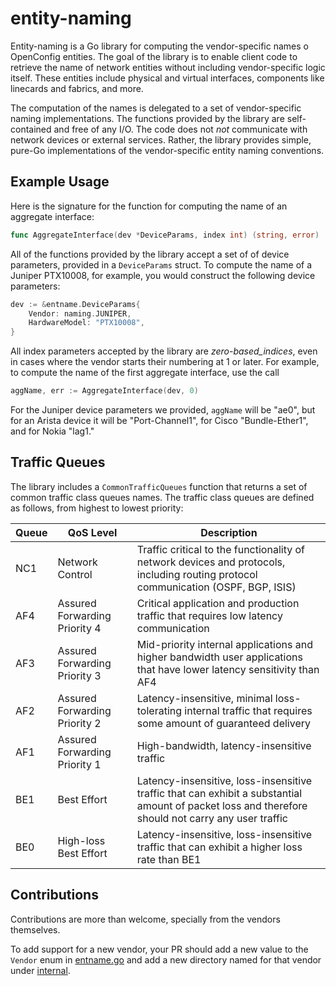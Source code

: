 # entity-naming

Entity-naming is a Go library for computing the vendor-specific names o
OpenConfig entities. The goal of the library is to enable client code to
retrieve the name of network entities without including vendor-specific logic
itself. These entities include physical and virtual interfaces, components like
linecards and fabrics, and more.

The computation of the names is delegated to a set of vendor-specific naming
implementations. The functions provided by the library are self-contained and
free of any I/O. The code does not _not_ communicate with network devices or
external services. Rather, the library provides simple, pure-Go implementations
of the vendor-specific entity naming conventions.

## Example Usage

Here is the signature for the function for computing the name of an aggregate
interface:

```go
func AggregateInterface(dev *DeviceParams, index int) (string, error)
```

All of the functions provided by the library accept a set of of device
parameters, provided in a `DeviceParams` struct. To compute the name of a
Juniper PTX10008, for example, you would construct the following device
parameters:

```go
dev := &entname.DeviceParams{
    Vendor: naming.JUNIPER,
    HardwareModel: "PTX10008",
}
```

All index parameters accepted by the library are _zero-based_indices_, even in
cases where the vendor starts their numbering at 1 or later. For example, to
compute the name of the first aggregate interface, use the call

```go
aggName, err := AggregateInterface(dev, 0)
```

For the Juniper device parameters we provided, `aggName` will be "ae0", but for
an Arista device it will be "Port-Channel1", for Cisco "Bundle-Ether1", and for
Nokia "lag1."

## Traffic Queues

The library includes a `CommonTrafficQueues` function that returns a set of
common traffic class queues names. The traffic class queues are defined as
follows, from highest to lowest priority:

| Queue | QoS Level                     | Description                                                                                                                                        |
| ----- | ----------------------------- | -------------------------------------------------------------------------------------------------------------------------------------------------- |
| NC1   | Network Control               | Traffic critical to the functionality of network devices and protocols, including routing protocol communication (OSPF, BGP, ISIS)                 |
| AF4   | Assured Forwarding Priority 4 | Critical application and production traffic that requires low latency communication                                                                |
| AF3   | Assured Forwarding Priority 3 | Mid-priority internal applications and higher bandwidth user applications that have lower latency sensitivity than AF4                             |
| AF2   | Assured Forwarding Priority 2 | Latency-insensitive, minimal loss-tolerating internal traffic that requires some amount of guaranteed delivery                                     |
| AF1   | Assured Forwarding Priority 1 | High-bandwidth, latency-insensitive traffic                                                                                                        |
| BE1   | Best Effort                   | Latency-insensitive, loss-insensitive traffic that can exhibit a substantial amount of packet loss and therefore should not carry any user traffic |
| BE0   | High-loss Best Effort         | Latency-insensitive, loss-insensitive traffic that can exhibit a higher loss rate than BE1                                                         |

## Contributions

Contributions are more than welcome, specially from the vendors themselves.

To add support for a new vendor, your PR should add a new value to the `Vendor`
enum in
[entname.go](https://github.com/openconfig/entity-naming/blob/main/entname/entname.go)
and add a new directory named for that vendor under
[internal](https://github.com/openconfig/entity-naming/tree/main/internal).
